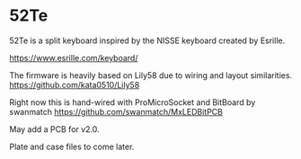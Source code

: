# 52Te

52Te is a split keyboard inspired by the NISSE keyboard created by Esrille.

https://www.esrille.com/keyboard/

The firmware is heavily based on Lily58 due to wiring and layout similarities.
https://github.com/kata0510/Lily58

Right now this is hand-wired with ProMicroSocket and BitBoard by swanmatch
https://github.com/swanmatch/MxLEDBitPCB

May add a PCB for v2.0.

Plate and case files to come later.
